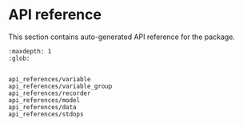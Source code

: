 # API reference 
This section contains auto-generated API reference for the package.

```{toctree}
:maxdepth: 1
:glob:


api_references/variable
api_references/variable_group
api_references/recorder
api_references/model
api_references/data
api_references/stdops
```
